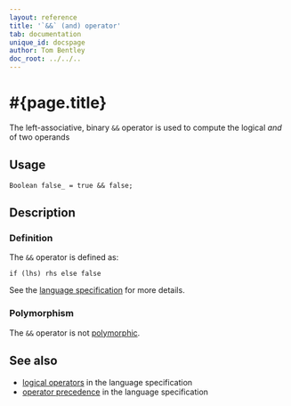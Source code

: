 ```yaml
---
layout: reference
title: '`&&` (and) operator'
tab: documentation
unique_id: docspage
author: Tom Bentley
doc_root: ../../..
---
```


# #{page.title}

The left-associative, binary `&&` operator is used to compute the 
logical *and* of two operands

## Usage 

<!-- try: -->
    Boolean false_ = true && false;

## Description

### Definition

The `&&` operator is defined as:

<!-- check:none -->
<!-- try: -->
    if (lhs) rhs else false

See the [language specification](#{site.urls.spec_current}#logical) for 
more details.

### Polymorphism

The `&&` operator is not [polymorphic](#{page.doc_root}/reference/operator/operator-polymorphism).

## See also

* [logical operators](#{site.urls.spec_current}#logical) in the 
  language specification
* [operator precedence](#{site.urls.spec_current}#operatorprecedence) in the 
  language specification

